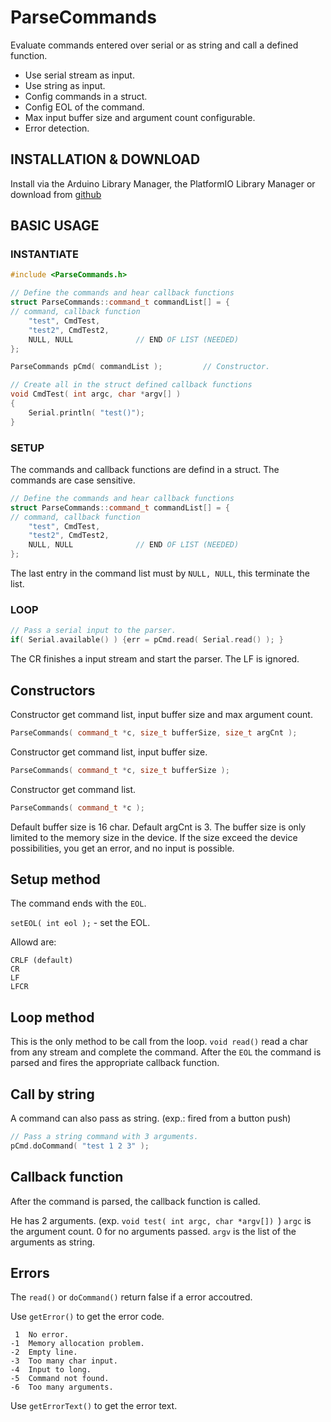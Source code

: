 # ParseCommands

Evaluate commands entered over serial or as string and call a defined function.

* Use serial stream as input.
* Use string as input.
* Config commands in a struct.
* Config EOL of the command.
* Max input buffer size and argument count configurable.
* Error detection.

## INSTALLATION & DOWNLOAD
Install via the Arduino Library Manager, the PlatformIO Library Manager or download from [github](https://github.com/Gfy63/ParseCommands.git)

## BASIC USAGE

### INSTANTIATE

```cpp
#include <ParseCommands.h>

// Define the commands and hear callback functions
struct ParseCommands::command_t commandList[] = {
// command, callback function
    "test", CmdTest,
    "test2", CmdTest2,
    NULL, NULL              // END OF LIST (NEEDED)
};

ParseCommands pCmd( commandList );         // Constructor.

// Create all in the struct defined callback functions
void CmdTest( int argc, char *argv[] )
{
    Serial.println( "test()");
}
```

### SETUP

The commands and callback functions are defind in a struct.
The commands are case sensitive.

```cpp
// Define the commands and hear callback functions
struct ParseCommands::command_t commandList[] = {
// command, callback function
    "test", CmdTest,
    "test2", CmdTest2,
    NULL, NULL              // END OF LIST (NEEDED)
};
```

The last entry in the command list must by ```NULL, NULL```, this terminate the list.

### LOOP

```cpp
// Pass a serial input to the parser.
if( Serial.available() ) {err = pCmd.read( Serial.read() ); }
```
The CR finishes a input stream and start the parser. The LF is ignored.

## Constructors
Constructor get command list, input buffer size and max argument count.
```cpp
ParseCommands( command_t *c, size_t bufferSize, size_t argCnt );
```
Constructor get command list, input buffer size.
```cpp
ParseCommands( command_t *c, size_t bufferSize );
```
Constructor get command list.
```cpp
ParseCommands( command_t *c );
```
Default buffer size is 16 char. Default argCnt is 3.
The buffer size is only limited to the memory size in the device.
If the size exceed the device possibilities, you get an error, and no input is possible.

## Setup method
The command ends with the ```EOL```.

```setEOL( int eol );``` - set the EOL. 

Allowd are:

    CRLF (default)
    CR
    LF
    LFCR

## Loop method
This is the only method to be call from the loop.
```void read()``` read a char from any stream and complete the command. 
After the ```EOL``` the command is parsed and fires the appropriate callback function.

## Call by string
A command can also pass as string. (exp.: fired from a button push)
```cpp
// Pass a string command with 3 arguments.
pCmd.doCommand( "test 1 2 3" );
```

## Callback function

After the command is parsed, the callback function is called.

He has 2 arguments. (exp. ```void test( int argc, char *argv[]) ```)
    ```argc``` is the argument count. 0 for no arguments passed.
    ```argv``` is the list of the arguments as string.

## Errors

The ```read()``` or ```doCommand()``` return false if a error accoutred.

Use ```getError()``` to get the error code.

     1  No error.
    -1  Memory allocation problem.
    -2  Empty line.
    -3  Too many char input.
    -4  Input to long.
    -5  Command not found.
    -6  Too many arguments.

Use ```getErrorText()``` to get the error text.
    